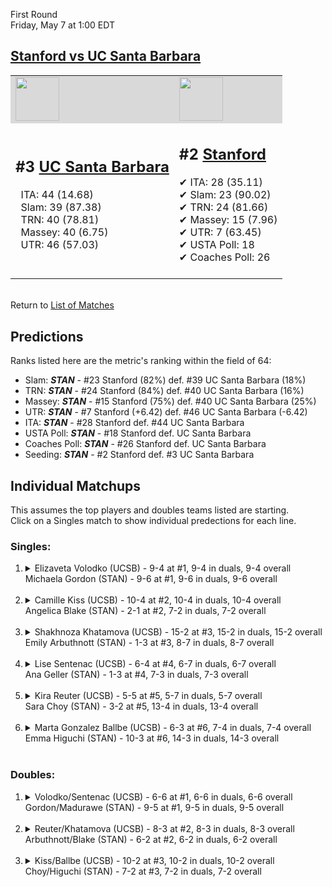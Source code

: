 First Round  
Friday, May 7 at 1:00 EDT
## [Stanford vs UC Santa Barbara](https://www.ncaa.com/game/5833656) 

<table><tr style="background-color: #d9d9d9 !important"><td><a href="#"><img src="https://www.ncaa.com/sites/default/files/images/logos/schools/s/stanford.70.png" width="70" height="70" /></a></td><td><a href="#"><img src="https://www.ncaa.com/sites/default/files/images/logos/schools/u/uc-santa-barbara.70.png" width="70" height="70" /></a></td></tr><tr>
<td>  

<h2>#3 <a href="#">UC Santa Barbara</a></h2>  
&nbsp; ITA: 44 (14.68)<br>  
&nbsp; Slam: 39 (87.38)<br>  
&nbsp; TRN: 40 (78.81)<br>  
&nbsp; Massey: 40 (6.75)<br>  
&nbsp; UTR: 46 (57.03)<br>  
<br>  

</td>
<td>  

<h2>#2 <a href="#">Stanford</a></h2>  
&#10004; ITA: 28 (35.11)<br>  
&#10004; Slam: 23 (90.02)<br>  
&#10004; TRN: 24 (81.66)<br>  
&#10004; Massey: 15 (7.96)<br>  
&#10004; UTR: 7 (63.45)<br>  
&#10004; USTA Poll: 18<br>  
&#10004; Coaches Poll: 26<br>  
<br>  

</td>
</tr></table>  


<br>Return to [List of Matches](../index.md)  

## Predictions  

Ranks listed here are the metric's ranking within the field of 64:  
- Slam: ***STAN*** - #23 Stanford (82%) def. #39 UC Santa Barbara (18%)  
- TRN: ***STAN*** - #24 Stanford (84%) def. #40 UC Santa Barbara (16%)  
- Massey: ***STAN*** - #15 Stanford (75%) def. #40 UC Santa Barbara (25%)  
- UTR: ***STAN*** - #7 Stanford (+6.42) def. #46 UC Santa Barbara (-6.42)  
- ITA: ***STAN*** - #28 Stanford def. #44 UC Santa Barbara  
- USTA Poll: ***STAN*** - #18 Stanford def. UC Santa Barbara  
- Coaches Poll: ***STAN*** - #26 Stanford def. UC Santa Barbara  
- Seeding: ***STAN*** - #2 Stanford def. #3 UC Santa Barbara  

## Individual Matchups  
This assumes the top players and doubles teams listed are starting.  
Click on a Singles match to show individual predections for each line.  

### Singles:  

<ol>
<li><details>
<summary markdown="span">Elizaveta Volodko (UCSB) - 9-4 at #1, 9-4 in duals, 9-4 overall<br>Michaela Gordon (STAN) - 9-6 at #1, 9-6 in duals, 9-6 overall</summary>
<h4>Predictions</h4><ul>
<li>Slam: <b><i>STAN</i></b> - Gordon (77%) def. Volodko (23%)</li>  
<li>TRN: <b><i>STAN</i></b> - Gordon (77%) def. Volodko (23%)</li>  
<li>Massey: <b><i>STAN</i></b> - Gordon (75%) def. Volodko (25%)</li>  
<li>UTR: <b><i>STAN</i></b> - Gordon (88%) def. Volodko (12%)</li>  
<li>ITA: <b><i>STAN</i></b> - Gordon (17.68) def. Volodko (4.21)</li>  
</ul>
</details>&nbsp;</li>
<li><details>
<summary markdown="span">Camille Kiss (UCSB) - 10-4 at #2, 10-4 in duals, 10-4 overall<br>Angelica Blake (STAN) - 2-1 at #2, 7-2 in duals, 7-2 overall</summary>
<h4>Predictions</h4><ul>
<li>Slam: <b><i>STAN</i></b> - Blake (76%) def. Kiss (24%)</li>  
<li>TRN: <b><i>STAN</i></b> - Blake (88%) def. Kiss (12%)</li>  
<li>Massey: <b><i>STAN</i></b> - Blake (75%) def. Kiss (25%)</li>  
<li>UTR: <b><i>STAN</i></b> - Blake (89%) def. Kiss (11%)</li>  
<li>ITA: <b><i>STAN</i></b> - Blake (5.37) def. Kiss (2.42)</li>  
</ul>
</details>&nbsp;</li>
<li><details>
<summary markdown="span">Shakhnoza Khatamova (UCSB) - 15-2 at #3, 15-2 in duals, 15-2 overall<br>Emily Arbuthnott (STAN) - 1-3 at #3, 8-7 in duals, 8-7 overall</summary>
<h4>Predictions</h4><ul>
<li>Slam: <b><i>STAN</i></b> - Arbuthnott (57%) def. Khatamova (43%)</li>  
<li>TRN: <b><i>UCSB</i></b> - Khatamova (72%) def. Arbuthnott (28%)</li>  
<li>Massey: <b><i>UCSB</i></b> - Khatamova (75%) def. Arbuthnott (25%)</li>  
<li>UTR: <b><i>STAN</i></b> - Arbuthnott (81%) def. Khatamova (19%)</li>  
<li>ITA: <b><i>UCSB</i></b> - Khatamova (6.05) def. Arbuthnott (1.89)</li>  
</ul>
</details>&nbsp;</li>
<li><details>
<summary markdown="span">Lise Sentenac (UCSB) - 6-4 at #4, 6-7 in duals, 6-7 overall<br>Ana Geller (STAN) - 1-3 at #4, 7-3 in duals, 7-3 overall</summary>
<h4>Predictions</h4><ul>
<li>Slam: <b><i>STAN</i></b> - Geller (99%) def. Sentenac (1%)</li>  
<li>TRN: <b><i>STAN</i></b> - Geller (99%) def. Sentenac (1%)</li>  
<li>Massey: <b><i>STAN</i></b> - Geller (75%) def. Sentenac (25%)</li>  
<li>UTR: <b><i>STAN</i></b> - Geller (99%) def. Sentenac (1%)</li>  
<li>ITA: <b><i>STAN</i></b> - Geller (2.62) def. Sentenac (1.51)</li>  
</ul>
</details>&nbsp;</li>
<li><details>
<summary markdown="span">Kira Reuter (UCSB) - 5-5 at #5, 5-7 in duals, 5-7 overall<br>Sara Choy (STAN) - 3-2 at #5, 13-4 in duals, 13-4 overall</summary>
<h4>Predictions</h4><ul>
<li>Slam: <b><i>STAN</i></b> - Choy (99%) def. Reuter (1%)</li>  
<li>TRN: <b><i>STAN</i></b> - Choy (100%) def. Reuter (0%)</li>  
<li>Massey: <b><i>STAN</i></b> - Choy (75%) def. Reuter (25%)</li>  
<li>UTR: <b><i>STAN</i></b> - Choy (99%) def. Reuter (1%)</li>  
<li>ITA: <b><i>STAN</i></b> - Choy (2.38) def. Reuter (0.00)</li>  
</ul>
</details>&nbsp;</li>
<li><details>
<summary markdown="span">Marta Gonzalez Ballbe (UCSB) - 6-3 at #6, 7-4 in duals, 7-4 overall<br>Emma Higuchi (STAN) - 10-3 at #6, 14-3 in duals, 14-3 overall</summary>
<h4>Predictions</h4><ul>
<li>Slam: <b><i>STAN</i></b> - Higuchi (98%) def. Ballbe (2%)</li>  
<li>TRN: <b><i>STAN</i></b> - Higuchi (99%) def. Ballbe (1%)</li>  
<li>Massey: <b><i>STAN</i></b> - Higuchi (75%) def. Ballbe (25%)</li>  
<li>UTR: <b><i>STAN</i></b> - Higuchi (100%) def. Ballbe (0%)</li>  
<li>ITA: <b><i>STAN</i></b> - Higuchi (2.68) def. Ballbe (2.38)</li>  
</ul>
</details>&nbsp;</li>
</ol>

### Doubles:  

<ol>
<li><details>
<summary markdown="span">Volodko/Sentenac (UCSB) - 6-6 at #1, 6-6 in duals, 6-6 overall<br>Gordon/Madurawe (STAN) - 9-5 at #1, 9-5 in duals, 9-5 overall</summary>
<br>Sorry, we don't have any metrics for this match
</details>&nbsp;</li>
<li><details>
<summary markdown="span">Reuter/Khatamova (UCSB) - 8-3 at #2, 8-3 in duals, 8-3 overall<br>Arbuthnott/Blake (STAN) - 6-2 at #2, 6-2 in duals, 6-2 overall</summary>
<br>Sorry, we don't have any metrics for this match
</details>&nbsp;</li>
<li><details>
<summary markdown="span">Kiss/Ballbe (UCSB) - 10-2 at #3, 10-2 in duals, 10-2 overall<br>Choy/Higuchi (STAN) - 7-2 at #3, 7-2 in duals, 7-2 overall</summary>
<br>Sorry, we don't have any metrics for this match
</details>&nbsp;</li>
</ol>